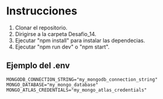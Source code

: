 # Instrucciones

1. Clonar el repositorio.
2. Dirigirse a la carpeta Desafio_14.
3. Ejecutar "npm install" para instalar las dependecias.
4. Ejecutar "npm run dev" o "npm start".

## Ejemplo del .env

```
MONGODB_CONNECTION_STRING="my_mongodb_connection_string"
MONGO_DATABASE="my_mongo_database"
MONGO_ATLAS_CREDENTIALS="my_mongo_atlas_credentials"
```
